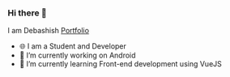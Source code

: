 ### Hi there 👋
I am Debashish [Portfolio]
- 🌐 I am a Student and Developer
- 🔭 I’m currently working on Android
- 📱 I’m currently learning Front-end development using VueJS

[Portfolio]:http://d3ba.tk
